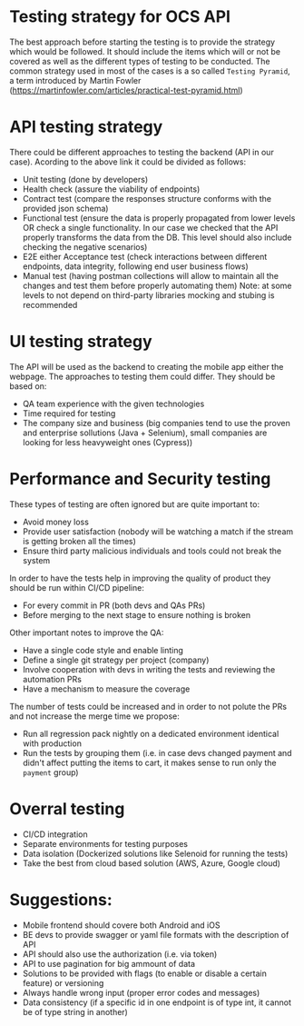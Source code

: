 # Testing strategy for OCS API
The best approach before starting the testing is to provide the strategy which would be followed.
It should include the items which will or not be covered as well as the different types of testing to be conducted.
The common strategy used in most of the cases is a so called `Testing Pyramid`, a term introduced by Martin Fowler (https://martinfowler.com/articles/practical-test-pyramid.html) 

# API testing strategy
There could be different approaches to testing the backend (API in our case). Acording to the above link it could be divided as follows:
* Unit testing (done by developers)
* Health check (assure the viability of endpoints)
* Contract test (compare the responses structure conforms with the provided json schema)
* Functional test (ensure the data is properly propagated from lower levels OR check a single functionality. In our case we checked that the API properly transforms the data from the DB. This level should also include checking the negative scenarios)
* E2E either Acceptance test (check interactions between different endpoints, data integrity, following end user business flows)
* Manual test (having postman collections will allow to maintain all the changes and test them before properly automating them)
Note: at some levels to not depend on third-party libraries mocking and stubing is recommended 

# UI testing strategy
The API will be used as the backend to creating the mobile app either the webpage.
The approaches to testing them could differ. They should be based on:
* QA team experience with the given technologies
* Time required for testing
* The company size and business (big companies tend to use the proven and enterprise sollutions (Java + Selenium), small companies are looking for less heavyweight ones (Cypress))

# Performance and Security testing
These types of testing are often ignored but are quite important to:
* Avoid money loss
* Provide user satisfaction (nobody will be watching a match if the stream is getting broken all the times)
* Ensure third party malicious individuals and tools could not break the system

In order to have the tests help in improving the quality of product they should be run within CI/CD pipeline:
* For every commit in PR (both devs and QAs PRs)
* Before merging to the next stage to ensure nothing is broken

Other important notes to improve the QA:
* Have a single code style and enable linting
* Define a single git strategy per project (company)
* Involve cooperation with devs in writing the tests and reviewing the automation PRs
* Have a mechanism to measure the coverage

The number of tests could be increased and in order to not polute the PRs and not increase the merge time we propose:
* Run all regression pack nightly on a dedicated environment identical with production
* Run the tests by grouping them (i.e. in case devs changed payment and didn't affect putting the items to cart, it makes sense to run only the `payment` group)

# Overral testing
* CI/CD integration
* Separate environments for testing purposes
* Data isolation (Dockerized solutions like Selenoid for running the tests)
* Take the best from cloud based solution (AWS, Azure, Google cloud)

# Suggestions:
* Mobile frontend should covere both Android and iOS
* BE devs to provide swagger or yaml file formats with the description of API
* API should also use the authorization (i.e. via token)
* API to use pagination for big ammount of data
* Solutions to be provided with flags (to enable or disable a certain feature) or versioning
* Always handle wrong input (proper error codes and messages)
* Data consistency (if a specific id in one endpoint is of type int, it cannot be of type string in another)

